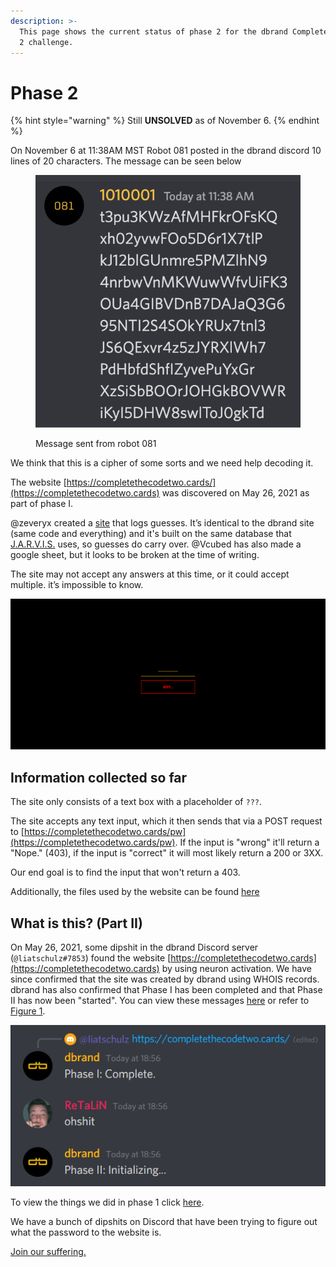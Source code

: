 ```yaml
---
description: >-
  This page shows the current status of phase 2 for the dbrand Complete the Code
  2 challenge.
---
```


# Phase 2

{% hint style="warning" %}
Still **UNSOLVED** as of November 6.
{% endhint %}

On November 6 at 11:38AM MST Robot 081 posted in the dbrand discord 10 lines of 20 characters. The message can be seen below

<figure><img src=".gitbook/assets/Screenshot 2022-11-06 at 12.15.43 PM.png" alt=""><figcaption><p>Message sent from robot 081</p></figcaption></figure>

We think that this is a cipher of some sorts and we need help decoding it.

The website [https://completethecodetwo.cards/](https://completethecodetwo.cards) was discovered on May 26, 2021 as part of phase I.

@zeveryx created a [site](https://ctc2.zevaryx.com) that logs guesses. It’s identical to the dbrand site (same code and everything) and it's built on the same database that [J.A.R.V.I.S.](https://git.zevaryx.com/stark-industries/j.a.r.v.i.s.) uses, so guesses do carry over. @Vcubed has also made a google sheet, but it looks to be broken at the time of writing.

The site may not accept any answers at this time, or it could accept multiple. it’s impossible to know.

![website.png](https://github.com/Complete-the-Code/ctc2-phase-2/raw/master/website.png)

## Information collected so far

The site only consists of a text box with a placeholder of `???`.

The site accepts any text input, which it then sends that via a POST request to [https://completethecodetwo.cards/pw](https://completethecodetwo.cards/pw). If the input is "wrong" it'll return a "Nope." (403), if the input is "correct" it will most likely return a 200 or 3XX.

Our end goal is to find the input that won't return a 403.

Additionally, the files used by the website can be found [here](https://github.com/Complete-the-Code/ctc2-phase-2/tree/master/page-files/)

## What is this? (Part II)

On May 26, 2021, some dipshit in the dbrand Discord server (`@liatschulz#7853`) found the website [https://completethecodetwo.cards](https://completethecodetwo.cards) by using neuron activation. We have since confirmed that the site was created by dbrand using WHOIS records. dbrand has also confirmed that Phase I has been completed and that Phase II has now been "started". You can view these messages [here](https://discord.com/channels/520021794380447745/832309320934621234/847171349113471046) or refer to [Figure 1](https://github.com/Complete-the-Code/ctc2-phase-2/blob/master/figures/1.png).

![Figure 1. Robots confirming completion of Phase I and start of Phase II](https://github.com/Complete-the-Code/ctc2-phase-2/raw/master/figures/1.png)

To view the things we did in phase 1 click [here](phase-1.md).

We have a bunch of dipshits on Discord that have been trying to figure out what the password to the website is.

[Join our suffering.](https://discord.gg/dbrand)
